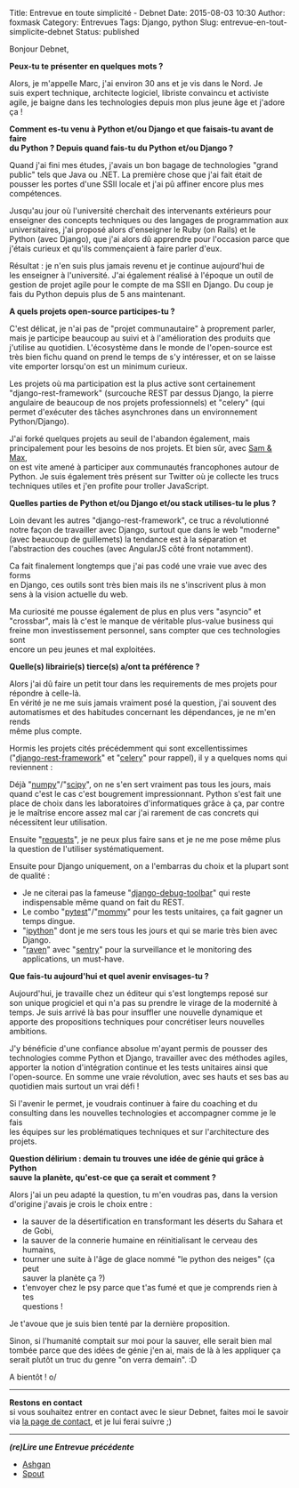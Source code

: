 Title: Entrevue en toute simplicité - Debnet
Date: 2015-08-03 10:30
Author: foxmask
Category: Entrevues
Tags: Django, python
Slug: entrevue-en-tout-simplicite-debnet
Status: published

Bonjour Debnet,

**Peux-tu te présenter en quelques mots ?**

Alors, je m'appelle Marc, j'ai environ 30 ans et je vis dans le Nord.
Je  
suis expert technique, architecte logiciel, libriste convaincu et
activiste  
agile, je baigne dans les technologies depuis mon plus jeune âge et
j'adore  
ça !

**Comment es-tu venu à Python et/ou Django et que faisais-tu avant de
faire  
du Python ? Depuis quand fais-tu du Python et/ou Django ?**

Quand j'ai fini mes études, j'avais un bon bagage de technologies
"grand  
public" tels que Java ou .NET. La première chose que j'ai fait était
de  
pousser les portes d'une SSII locale et j'ai pû affiner encore plus
mes  
compétences.

Jusqu'au jour où l'université cherchait des intervenants extérieurs
pour  
enseigner des concepts techniques ou des langages de programmation aux  
universitaires, j'ai proposé alors d'enseigner le Ruby (on Rails) et
le  
Python (avec Django), que j'ai alors dû apprendre pour l'occasion parce
que  
j'étais curieux et qu'ils commençaient à faire parler d'eux.

Résultat : je n'en suis plus jamais revenu et je continue aujourd'hui
de  
les enseigner à l'université. J'ai également réalisé à l'époque un
outil de  
gestion de projet agile pour le compte de ma SSII en Django. Du coup
je  
fais du Python depuis plus de 5 ans maintenant.

**A quels projets open-source participes-tu ?**

C'est délicat, je n'ai pas de "projet communautaire" à proprement
parler,  
mais je participe beaucoup au suivi et à l'amélioration des produits
que  
j'utilise au quotidien. L'écosystème dans le monde de l'open-source
est  
très bien fichu quand on prend le temps de s'y intéresser, et on se
laisse  
vite emporter lorsqu'on est un minimum curieux.

Les projets où ma participation est la plus active sont certainement  
"django-rest-framework" (surcouche REST par dessus Django, la pierre  
angulaire de beaucoup de nos projets professionnels) et "celery" (qui  
permet d'exécuter des tâches asynchrones dans un environnement  
Python/Django).

J'ai forké quelques projets au seuil de l'abandon également, mais  
principalement pour les besoins de nos projets. Et bien sûr, avec [Sam
& Max](http://sametmax.com),  
on est vite amené à participer aux communautés francophones autour de  
Python. Je suis également très présent sur Twitter où je collecte les
trucs  
techniques utiles et j'en profite pour troller JavaScript.

**Quelles parties de Python et/ou Django et/ou stack utilises-tu le plus
?**

Loin devant les autres "django-rest-framework", ce truc a révolutionné  
notre façon de travailler avec Django, surtout que dans le web
"moderne"  
(avec beaucoup de guillemets) la tendance est à la séparation et  
l'abstraction des couches (avec AngularJS côté front notamment).

Ca fait finalement longtemps que j'ai pas codé une vraie vue avec des
forms  
en Django, ces outils sont très bien mais ils ne s'inscrivent plus à
mon  
sens à la vision actuelle du web.

Ma curiosité me pousse également de plus en plus vers "asyncio" et  
"crossbar", mais là c'est le manque de véritable plus-value business
qui  
freine mon investissement personnel, sans compter que ces technologies
sont  
encore un peu jeunes et mal exploitées.

**Quelle(s) librairie(s) tierce(s) a/ont ta préférence ?**

Alors j'ai dû faire un petit tour dans les requirements de mes projets
pour  
répondre à celle-là.  
En vérité je ne me suis jamais vraiment posé la question, j'ai souvent
des  
automatismes et des habitudes concernant les dépendances, je ne m'en
rends  
même plus compte.

Hormis les projets cités précédemment qui sont excellentissimes  
("[django-rest-framework](http://www.django-rest-framework.org/)" et
"[celery](http://docs.celeryq.org/)" pour rappel), il y a quelques noms
qui  
reviennent :

Déjà "[numpy](http://www.numpy.org/)"/"[scipy](http://www.scipy.org/)",
on ne s'en sert vraiment pas tous les jours, mais  
quand c'est le cas c'est bougrement impressionnant. Python s'est fait
une  
place de choix dans les laboratoires d'informatiques grâce à ça, par
contre  
je le maîtrise encore assez mal car j'ai rarement de cas concrets qui  
nécessitent leur utilisation.

Ensuite "[requests](http://docs.python-requests.org/)", je ne peux plus
faire sans et je ne me pose même plus  
la question de l'utiliser systématiquement.

Ensuite pour Django uniquement, on a l'embarras du choix et la plupart
sont  
de qualité :  
- Je ne citerai pas la fameuse
"[django-debug-toolbar](https://github.com/django-debug-toolbar/django-debug-toolbar)"
qui reste  
indispensable même quand on fait du REST.  
- Le combo
"[pytest](http://pytest.org/)"/"[mommy](https://github.com/vandersonmota/model_mommy)"
pour les tests unitaires, ça fait gagner un  
temps dingue.  
- "[ipython](http://www.ipython.org/)" dont je me sers tous les jours
et qui se marie très bien avec  
Django.  
- "[raven](http://raven.readthedocs.org/)" avec
"[sentry](https://www.getsentry.com/)" pour la surveillance et le
monitoring des  
applications, un must-have.

**Que fais-tu aujourd'hui et quel avenir envisages-tu ?**

Aujourd'hui, je travaille chez un éditeur qui s'est longtemps reposé
sur  
son unique progiciel et qui n'a pas su prendre le virage de la
modernité à  
temps. Je suis arrivé là bas pour insuffler une nouvelle dynamique et  
apporte des propositions techniques pour concrétiser leurs nouvelles  
ambitions.

J'y bénéficie d'une confiance absolue m'ayant permis de pousser des  
technologies comme Python et Django, travailler avec des méthodes
agiles,  
apporter la notion d'intégration continue et les tests unitaires ainsi
que  
l'open-source. En somme une vraie révolution, avec ses hauts et ses bas
au  
quotidien mais surtout un vrai défi !

Si l'avenir le permet, je voudrais continuer à faire du coaching et du  
consulting dans les nouvelles technologies et accompagner comme je le
fais  
les équipes sur les problématiques techniques et sur l'architecture
des  
projets.

**Question délirium : demain tu trouves une idée de génie qui grâce à
Python  
sauve la planète, qu'est-ce que ça serait et comment ?**

Alors j'ai un peu adapté la question, tu m'en voudras pas, dans la
version  
d'origine j'avais je crois le choix entre :  
- la sauver de la désertification en transformant les déserts du Sahara
et  
de Gobi,  
- la sauver de la connerie humaine en réinitialisant le cerveau des
humains,  
- tourner une suite à l'âge de glace nommé "le python des neiges" (ça
peut  
sauver la planète ça ?)  
- t'envoyer chez le psy parce que t'as fumé et que je comprends rien à
tes  
questions !

Je t'avoue que je suis bien tenté par la dernière proposition.

Sinon, si l'humanité comptait sur moi pour la sauver, elle serait bien
mal  
tombée parce que des idées de génie j'en ai, mais de là à les appliquer
ça  
serait plutôt un truc du genre "on verra demain". :D

A bientôt ! o/

* * * * *

**Restons en contact**  
si vous souhaitez entrer en contact avec le sieur Debnet, faites moi le
savoir via [la page de contact](http://www.foxmask.bzh/me-contacter/),
et je lui ferai suivre ;)

</p>

* * * * *

***(re)Lire une Entrevue précédente***

-   [Ashgan](/post/2015/07/27/entrevue-en-toute-simplicite-ashgan/)
-   [Spout](/post/2015/07/20/entrevue-en-toute-simplicite-spout/)

